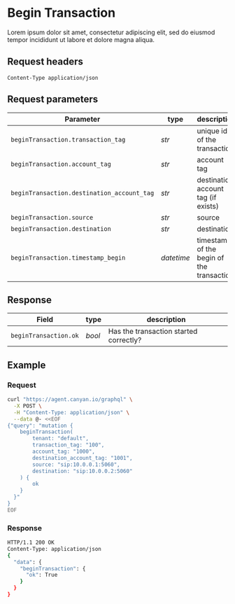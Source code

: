 # Begin Transaction
Lorem ipsum dolor sit amet, consectetur adipiscing elit, sed do eiusmod tempor incididunt ut labore et dolore magna aliqua. 

## Request headers
```Content-Type	application/json```

## Request parameters
| Parameter | type | description |
|-|-|-|
|`beginTransaction.transaction_tag`| *str* | unique id of the transaction |
|`beginTransaction.account_tag` |	*str*	| account tag |
|`beginTransaction.destination_account_tag`	| *str*	| destination account tag (if exists) |
|`beginTransaction.source`	| *str*	| source |
|`beginTransaction.destination`	| *str*	| destination |
|`beginTransaction.timestamp_begin`	| *datetime*	| timestamp of the begin of the transaction |

## Response
| Field | type | description |
|-|-|-|
|`beginTransaction.ok` | *bool* | Has the transaction started correctly? |

## Example
### Request
```bash
curl "https://agent.canyan.io/graphql" \
  -X POST \
  -H "Content-Type: application/json" \
  --data @- <<EOF
{"query": "mutation {
    beginTransaction(
        tenant: "default",
        transaction_tag: "100",
        account_tag: "1000",
        destination_account_tag: "1001",
        source: "sip:10.0.0.1:5060",
        destination: "sip:10.0.0.2:5060"
    ) {
        ok
    }
  }"
}
EOF
```

### Response
```bash
HTTP/1.1 200 OK
Content-Type: application/json
{
  "data": {
    "beginTransaction": { 
      "ok": True 
    }
  }
}
```
